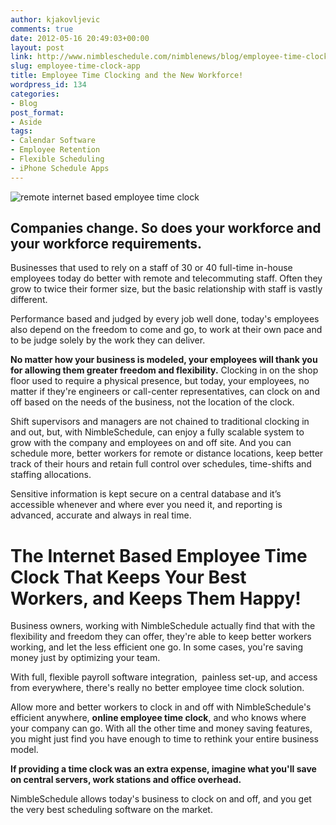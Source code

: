 ```yaml
---
author: kjakovljevic
comments: true
date: 2012-05-16 20:49:03+00:00
layout: post
link: http://www.nimbleschedule.com/nimblenews/blog/employee-time-clock-app/
slug: employee-time-clock-app
title: Employee Time Clocking and the New Workforce!
wordpress_id: 134
categories:
- Blog
post_format:
- Aside
tags:
- Calendar Software
- Employee Retention
- Flexible Scheduling
- iPhone Schedule Apps
---
```


![remote internet based employee time clock](http://www.nimbleschedule.com/wp-content/uploads/2012/05/nimble-schedule-time-clocking.jpg)


## Companies change. So does your workforce and your workforce requirements.


Businesses that used to rely on a staff of 30 or 40 full-time in-house employees today do better with remote and telecommuting staff. Often they grow to twice their former size, but the basic relationship with staff is vastly different.

Performance based and judged by every job well done, today's employees also depend on the freedom to come and go, to work at their own pace and to be judge solely by the work they can deliver.

**No matter how your business is modeled, your employees will thank you for allowing them greater freedom and flexibility.** Clocking in on the shop floor used to require a physical presence, but today, your employees, no matter if they're engineers or call-center representatives, can clock on and off based on the needs of the business, not the location of the clock.

Shift supervisors and managers are not chained to traditional clocking in and out, but, with NimbleSchedule, can enjoy a fully scalable system to grow with the company and employees on and off site. And you can schedule more, better workers for remote or distance locations, keep better track of their hours and retain full control over schedules, time-shifts and staffing allocations.

Sensitive information is kept secure on a central database and it’s accessible whenever and where ever you need it, and reporting is advanced, accurate and always in real time.


# The Internet Based Employee Time Clock That Keeps Your Best Workers, and Keeps Them Happy!


Business owners, working with NimbleSchedule actually find that with the flexibility and freedom they can offer, they're able to keep better workers working, and let the less efficient one go. In some cases, you're saving money just by optimizing your team.

With full, flexible payroll software integration,  painless set-up, and access from everywhere, there's really no better employee time clock solution.

Allow more and better workers to clock in and off with NimbleSchedule's efficient anywhere, **online employee time clock**, and who knows where your company can go. With all the other time and money saving features, you might just find you have enough to time to rethink your entire business model.

**If providing a time clock was an extra expense, imagine what you'll save on central servers, work stations and office overhead.**

NimbleSchedule allows today's business to clock on and off, and you get the very best scheduling software on the market.






